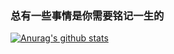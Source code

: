 ### 总有一些事情是你需要铭记一生的

[![Anurag's github stats](https://github-readme-stats.vercel.app/api?username=uwpdver)](https://github.com/anuraghazra/github-readme-stats)
